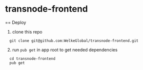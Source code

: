 transnode-frontend
==================

== Deploy
1. clone this repo
```
  git clone git@github.com:WelkeGlobal/transnode-frontend.git
```

2. run `pub get` in app root to get needed dependencies
```
  cd transnode-frontend
  pub get
```
